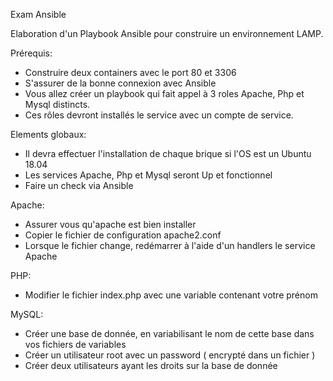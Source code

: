 Exam Ansible

Elaboration d'un Playbook Ansible pour construire un environnement LAMP.

Prérequis:
 - Construire deux containers avec le port 80 et 3306
 - S'assurer de la bonne connexion avec Ansible
 - Vous allez créer un playbook qui fait appel à 3 roles Apache, Php et Mysql distincts.
 - Ces rôles devront installés le service avec un compte de service.

Elements globaux:
 - Il devra effectuer l'installation de chaque brique si l'OS est un Ubuntu 18.04
 - Les services Apache, Php et Mysql seront Up et fonctionnel
 - Faire un check via Ansible

Apache:
 - Assurer vous qu'apache est bien installer
 - Copier le fichier de configuration apache2.conf
 - Lorsque le fichier change, redémarrer à l'aide d'un handlers le service Apache

PHP:
 - Modifier le fichier index.php avec une variable contenant votre prénom


MySQL:
 - Créer une base de donnée, en variabilisant le nom de cette base dans vos fichiers de variables
 - Créer un utilisateur root avec un password ( encrypté dans un fichier )
 - Créer deux utilisateurs ayant les droits sur la base de donnée